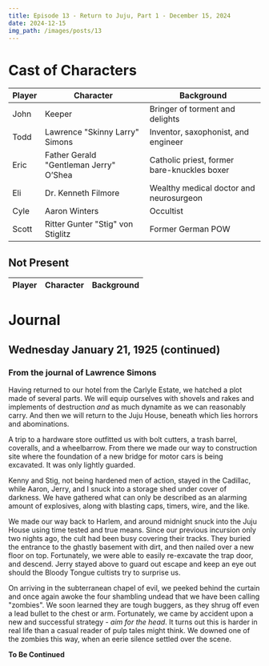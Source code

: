 ```yaml
---
title: Episode 13 - Return to Juju, Part 1 - December 15, 2024
date: 2024-12-15
img_path: /images/posts/13
---
```


# Cast of Characters

| Player | Character                              | Background                                                      |
|--------|----------------------------------------|-----------------------------------------------------------------|
| John   | Keeper                                 | Bringer of torment and delights                                 |
| Todd   | Lawrence "Skinny Larry" Simons         | Inventor, saxophonist, and engineer                             |
| Eric   | Father Gerald "Gentleman Jerry" O’Shea | Catholic priest, former bare-knuckles boxer                     |
| Eli    | Dr. Kenneth Filmore                    | Wealthy medical doctor and neurosurgeon                         |
| Cyle   | Aaron Winters                          | Occultist                                                       |
| Scott  | Ritter Gunter "Stig" von Stiglitz      | Former German POW                                               |


## Not Present

| Player | Character                              | Background                                                      |
|--------|----------------------------------------|-----------------------------------------------------------------|



# Journal


## Wednesday January 21, 1925 (continued)


### From the journal of Lawrence Simons

Having returned to our hotel from the Carlyle Estate, we hatched a plot made of several parts. We will equip ourselves with shovels and rakes and implements of destruction *and* as much dynamite as we can reasonably carry. And then we will return to the Juju House, beneath which lies horrors and abominations.

A trip to a hardware store outfitted us with bolt cutters, a trash barrel, coveralls, and a wheelbarrow. From there we made our way to construction site where the foundation of a new bridge for motor cars is being excavated. It was only lightly guarded.

Kenny and Stig, not being hardened men of action, stayed in the Cadillac, while Aaron, Jerry, and I snuck into a storage shed under cover of darkness. We have gathered what can only be described as an alarming amount of explosives, along with blasting caps, timers, wire, and the like.

We made our way back to Harlem, and around midnight snuck into the Juju House using time tested and true means. Since our previous incursion only two nights ago, the cult had been busy covering their tracks. They buried the entrance to the ghastly basement with dirt, and then nailed over a new floor on top. Fortunately, we were able to easily re-excavate the trap door, and descend. Jerry stayed above to guard out escape and keep an eye out should the Bloody Tongue cultists try to surprise us.

On arriving in the subterranean chapel of evil, we peeked behind the curtain and once again awoke the four shambling undead that we have been calling "zombies". We soon learned they are tough buggers, as they shrug off even a lead bullet to the chest or arm. Fortunately, we came by accident upon a new and successful strategy - *aim for the head*. It turns out this is harder in real life than a casual reader of pulp tales might think. We downed one of the zombies this way, when an eerie silence settled over the scene.

**To Be Continued**

